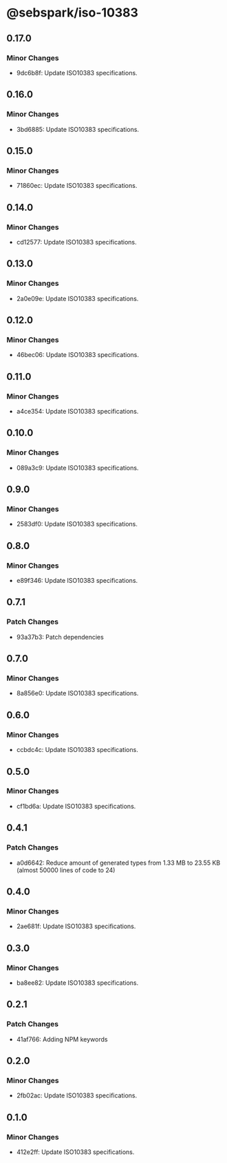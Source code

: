 # @sebspark/iso-10383

## 0.17.0

### Minor Changes

- 9dc6b8f: Update ISO10383 specifications.

## 0.16.0

### Minor Changes

- 3bd6885: Update ISO10383 specifications.

## 0.15.0

### Minor Changes

- 71860ec: Update ISO10383 specifications.

## 0.14.0

### Minor Changes

- cd12577: Update ISO10383 specifications.

## 0.13.0

### Minor Changes

- 2a0e09e: Update ISO10383 specifications.

## 0.12.0

### Minor Changes

- 46bec06: Update ISO10383 specifications.

## 0.11.0

### Minor Changes

- a4ce354: Update ISO10383 specifications.

## 0.10.0

### Minor Changes

- 089a3c9: Update ISO10383 specifications.

## 0.9.0

### Minor Changes

- 2583df0: Update ISO10383 specifications.

## 0.8.0

### Minor Changes

- e89f346: Update ISO10383 specifications.

## 0.7.1

### Patch Changes

- 93a37b3: Patch dependencies

## 0.7.0

### Minor Changes

- 8a856e0: Update ISO10383 specifications.

## 0.6.0

### Minor Changes

- ccbdc4c: Update ISO10383 specifications.

## 0.5.0

### Minor Changes

- cf1bd6a: Update ISO10383 specifications.

## 0.4.1

### Patch Changes

- a0d6642: Reduce amount of generated types from 1.33 MB to 23.55 KB (almost 50000 lines of code to 24)

## 0.4.0

### Minor Changes

- 2ae681f: Update ISO10383 specifications.

## 0.3.0

### Minor Changes

- ba8ee82: Update ISO10383 specifications.

## 0.2.1

### Patch Changes

- 41af766: Adding NPM keywords

## 0.2.0

### Minor Changes

- 2fb02ac: Update ISO10383 specifications.

## 0.1.0

### Minor Changes

- 412e2ff: Update ISO10383 specifications.
